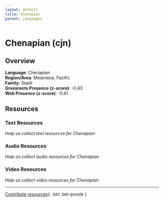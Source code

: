 ```yaml
---
layout: default
title: Chenapian
parent: Languages
---
```


# Chenapian (cjn)

## Overview

**Language**: Chenapian  
**Region/Area**: Melanesia, Pacific  
**Family**: Sepik  
**Grassroots Presence (z-score)**: -0.43  
**Web Presence (z-score)**: -0.81  

## Resources

### Text Resources
*Help us collect text resources for Chenapian*

### Audio Resources
*Help us collect audio resources for Chenapian*

### Video Resources
*Help us collect video resources for Chenapian*

---

[Contribute resources](https://forms.office.com/e/1SfLJx3u1r){: .btn .btn-purple }

